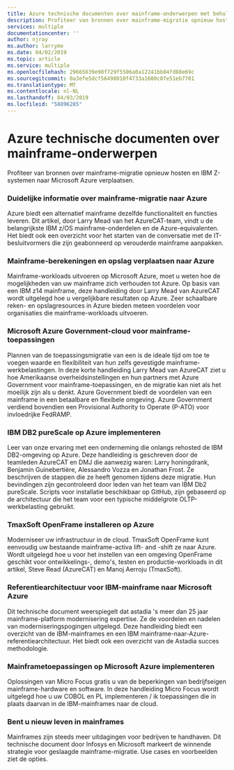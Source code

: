 ```yaml
---
title: Azure technische documenten over mainframe-onderwerpen met behulp van Azure Virtual Machines en Azure Storage
description: Profiteer van bronnen over mainframe-migratie opnieuw hosten en IBM Z-systemen naar Microsoft Azure verplaatsen.
services: multiple
documentationcenter: ''
author: njray
ms.author: larryme
ms.date: 04/02/2019
ms.topic: article
ms.service: multiple
ms.openlocfilehash: 29665639e90f729f5506a0a12241bb04fd88e69c
ms.sourcegitcommit: 0a3efe5dcf56498010f4733a1600c8fe51eb7701
ms.translationtype: MT
ms.contentlocale: nl-NL
ms.lasthandoff: 04/03/2019
ms.locfileid: "58896285"
---
```

# <a name="azure-white-papers-about-mainframe-topics"></a>Azure technische documenten over mainframe-onderwerpen

Profiteer van bronnen over mainframe-migratie opnieuw hosten en IBM Z-systemen naar Microsoft Azure verplaatsen.

### [<a name="demystifying-mainframe-to-azure-migration"></a>Duidelijke informatie over mainframe-migratie naar Azure](https://azure.microsoft.com/resources/demystifying-mainframe-to-azure-migration/)

Azure biedt een alternatief mainframe dezelfde functionaliteit en functies leveren. Dit artikel, door Larry Mead van het AzureCAT-team, vindt u de belangrijkste IBM z/OS mainframe-onderdelen en de Azure-equivalenten. Het biedt ook een overzicht voor het starten van de conversatie met de IT-besluitvormers die zijn geabonneerd op verouderde mainframe aanpakken.

### [<a name="move-mainframe-compute-and-storage-to-azure"></a>Mainframe-berekeningen en opslag verplaatsen naar Azure](https://azure.microsoft.com/resources/move-mainframe-compute-and-storage-to-azure/)

Mainframe-workloads uitvoeren op Microsoft Azure, moet u weten hoe de mogelijkheden van uw mainframe zich verhouden tot Azure. Op basis van een IBM z14 mainframe, deze handleiding door Larry Mead van AzureCAT wordt uitgelegd hoe u vergelijkbare resultaten op Azure. Zeer schaalbare reken- en opslagresources in Azure bieden meteen voordelen voor organisaties die mainframe-workloads uitvoeren.

### [<a name="microsoft-azure-government-cloud-for-mainframe-applications"></a>Microsoft Azure Government-cloud voor mainframe-toepassingen](https://azure.microsoft.com/resources/microsoft-azure-government-cloud-for-mainframe-applications/)

Plannen van de toepassingsmigratie van een is de ideale tijd om toe te voegen waarde en flexibiliteit van hun zelfs gevestigde mainframe-werkbelastingen. In deze korte handleiding Larry Mead van AzureCAT ziet u hoe Amerikaanse overheidsinstellingen en hun partners met Azure Government voor mainframe-toepassingen, en de migratie kan niet als het moeilijk zijn als u denkt. Azure Government biedt de voordelen van een mainframe in een betaalbare en flexibele omgeving. Azure Government verdiend bovendien een Provisional Authority to Operate (P-ATO) voor invloedrijke FedRAMP.

### [<a name="deploy-ibm-db2-purescale-on-azure"></a>IBM DB2 pureScale op Azure implementeren](https://azure.microsoft.com/resources/deploy-ibm-db2-purescale-on-azure/)

Leer van onze ervaring met een onderneming die onlangs rehosted de IBM DB2-omgeving op Azure. Deze handleiding is geschreven door de teamleden AzureCAT en DMJ die aanwezig waren: Larry honingdrank, Benjamin Guinebertière, Alessandro Vozza en Jonathan Frost. Ze beschrijven de stappen die ze heeft genomen tijdens deze migratie. Hun bevindingen zijn gecontroleerd door leden van het team van IBM Db2 pureScale. Scripts voor installatie beschikbaar op GitHub, zijn gebaseerd op de architectuur die het team voor een typische middelgrote OLTP-werkbelasting gebruikt.

### [<a name="install-tmaxsoft-openframe-on-azure"></a>TmaxSoft OpenFrame installeren op Azure](https://azure.microsoft.com/resources/install-tmaxsoft-openframe-on-azure/)

Moderniseer uw infrastructuur in de cloud. TmaxSoft OpenFrame kunt eenvoudig uw bestaande mainframe-activa lift- and -shift ze naar Azure. Wordt uitgelegd hoe u voor het instellen van een omgeving OpenFrame geschikt voor ontwikkelings-, demo's, testen en productie-workloads in dit artikel, Steve Read (AzureCAT) en Manoj Aerroju (TmaxSoft).

### [<a name="ibm-mainframe-to-microsoft-azure-reference-architecture"></a>Referentiearchitectuur voor IBM-mainframe naar Microsoft Azure](https://www.astadia.com/whitepaper/ibm-mainframe-to-microsoft-azure)

Dit technische document weerspiegelt dat astadia 's meer dan 25 jaar mainframe-platform modernisering expertise. Ze de voordelen en nadelen van moderniseringspogingen uitgelegd. Deze handleiding biedt een overzicht van de IBM-mainframes en een IBM mainframe-naar-Azure-referentiearchitectuur. Het biedt ook een overzicht van de Astadia succes methodologie.

### [<a name="deploying-mainframe-applications-to-microsoft-azure"></a>Mainframetoepassingen op Microsoft Azure implementeren](https://www.microfocus.com/media/white-paper/deploying_mainframe_applications_to_microsoft_azure_wp.pdf)

Oplossingen van Micro Focus gratis u van de beperkingen van bedrijfseigen mainframe-hardware en software. In deze handleiding Micro Focus wordt uitgelegd hoe u uw COBOL en PL implementeren / ik toepassingen die in plaats daarvan in de IBM-mainframes naar de cloud.

### [<a name="breathe-new-life-into-mainframes"></a>Bent u nieuw leven in mainframes](https://www.infosys.com/modernization/Pages/breathe-new-life-mainframes.aspx)

 Mainframes zijn steeds meer uitdagingen voor bedrijven te handhaven. Dit technische document door Infosys en Microsoft markeert de winnende strategie voor geslaagde mainframe-migratie. Use cases en voorbeelden ziet de opties.